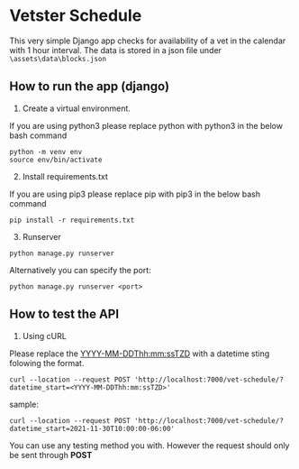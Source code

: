 # Vetster Schedule

This very simple Django app checks for availability of a vet in the calendar with 1 hour interval. The data is stored in a json file under ```\assets\data\blocks.json```


## How to run the app (django)  


1. Create a virtual environment.

If you are using python3 please replace python with python3 in the below bash command 

```shell
python -m venv env
source env/bin/activate
```

2. Install requirements.txt  

If you are using pip3 please replace pip with pip3 in the below bash command 

```shell
pip install -r requirements.txt
```

3. Runserver

```shell
python manage.py runserver
```
Alternatively you can specify the port:

```shell
python manage.py runserver <port>
```
 
## How to test the API

1. Using cURL

Please replace the <YYYY-MM-DDThh:mm:ssTZD> with a datetime sting folowing the format.
```shell
curl --location --request POST 'http://localhost:7000/vet-schedule/?datetime_start=<YYYY-MM-DDThh:mm:ssTZD>'
```
sample:
```shell
curl --location --request POST 'http://localhost:7000/vet-schedule/?datetime_start=2021-11-30T10:00:00-06:00'
```


You can use any testing method you with. However the request should only be sent through **POST**

